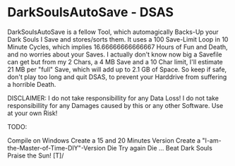 # DarkSoulsAutoSave - DSAS
DarkSoulsAutoSave is a fellow Tool, which automagically Backs-Up your Dark Souls I Save and stores/sorts them.
It uses a 100 Save-Limit Loop in 10 Minute Cycles, which implies 16.66666666666667 Hours of Fun and Death, and no worries about your Saves.
I actually don't know now big a Savefile can get but from my 2 Chars, a 4 MB Save and a 10 Char limit, I'll estimate 21 MB per "full" Save, which will add up to 2.1 GB of Space.
So keep if safe, don't play too long and quit DSAS, to prevent your Harddrive from suffering a horrible Death.

DISCLAIMER:
I do not take responsibillity for any Data Loss!
I do not take responsibillity for any Damages caused by this or any other Software.
Use at your own Risk!


TODO:

Compile on Windows
Create a 15 and 20 Minutes Version
Create a "I-am-the-Master-of-Time-DIY"-Version
Die
Try again
Die
...
Beat Dark Souls
Praise the Sun! \[T]/
